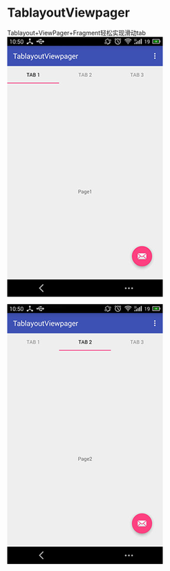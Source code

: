 # TablayoutViewpager
Tablayout+ViewPager+Fragment轻松实现滑动tab
![images](https://github.com/crazyfzw/ProjectImages/blob/master/TablayoutViewpager/a.jpg)

![images](https://github.com/crazyfzw/ProjectImages/blob/master/TablayoutViewpager/b.jpg)
